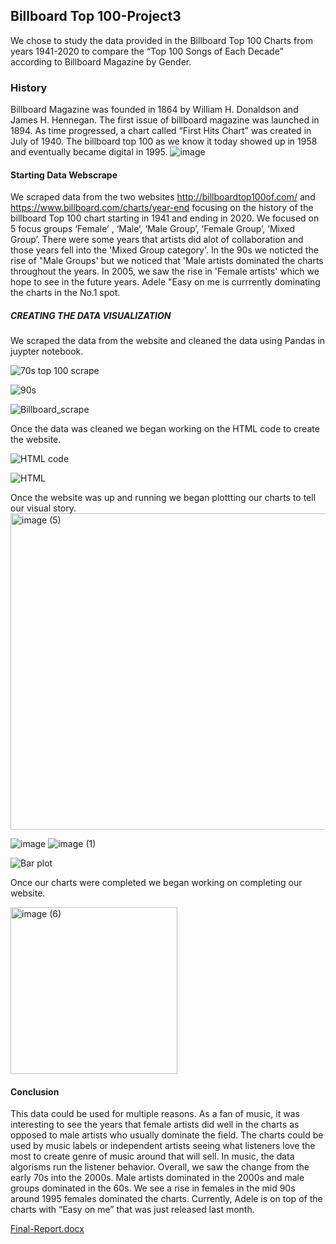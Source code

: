 ## Billboard Top 100-Project3
We chose to study the data provided in the Billboard Top 100 Charts from years 1941-2020 to compare the “Top 100 Songs of Each Decade” according to Billboard Magazine by Gender.

### History
Billboard Magazine was founded in 1864 by William H. Donaldson and James H. Hennegan. The first issue of billboard magazine was launched in 1894. As time progressed, a chart called “First Hits Chart”  was created in July of 1940. The billboard  top 100 as we know it today showed up in 1958 and eventually became digital in 1995. ![image](https://user-images.githubusercontent.com/90288887/149623774-4b8e2b92-3594-45b6-bb23-50afcb2e499b.png)



#### Starting Data Webscrape
We scraped data from the two websites http://billboardtop100of.com/ and https://www.billboard.com/charts/year-end focusing on the history of the billboard Top 100 chart starting in 1941 and ending in 2020. We focused on 5 focus groups ‘Female’ , ‘Male’, ‘Male Group’, ‘Female Group’, ‘Mixed Group’. There were some years that artists did alot of collaboration and those years fell into the 'Mixed Group category'. In the 90s we noticted the rise of "Male Groups' but we noticed that 'Male artists dominated the charts throughout the years. In 2005, we saw the rise in 'Female artists' which we hope to see in the future years. Adele "Easy on me is currrently dominating the charts in the No.1 spot.

##### CREATING THE DATA VISUALIZATION
We scraped the data from the website and cleaned the data using Pandas in juypter notebook.


![70s top 100 scrape](https://user-images.githubusercontent.com/90288887/149627553-98fb2738-bb5b-475b-a97e-15dd88ac2b88.jpg)



![90s](https://user-images.githubusercontent.com/90288887/149627561-edf827d1-8dd6-4ea0-a946-cef2b2d9d41b.jpg)






![Billboard_scrape](https://user-images.githubusercontent.com/90288887/149627624-c37446bc-828f-4643-b0f6-e11127a48149.jpg)




Once the data was cleaned we began working on the HTML code to create the website.

![HTML code](https://user-images.githubusercontent.com/90288887/149629288-88eebd7b-75e1-4e36-9cc2-3b84405407ed.jpg)



![HTML](https://user-images.githubusercontent.com/90288887/149629294-427f7fc8-cc14-44d6-bdcf-bac54521c05d.jpg)



Once the website was up and running we began plottting our charts to tell our visual story.
<img width="506" alt="image (5)" src="https://user-images.githubusercontent.com/90288887/149628590-08a62a48-caff-4377-baf4-192ffb329955.png">


![image](https://user-images.githubusercontent.com/90288887/149625243-1d58e32f-bf16-4752-b917-3f3d38118891.png)
![image (1)](https://user-images.githubusercontent.com/90288887/149625246-1296bf61-41a1-43be-b83e-b57c8c735463.png)


![Bar plot](https://user-images.githubusercontent.com/90288887/149627843-cbcf0e5d-4886-4317-8457-093c4d164fcc.jpg)


Once our charts were completed we began working on completing our website.





<img width="267" alt="image (6)" src="https://user-images.githubusercontent.com/90288887/149628628-9f0d5138-e843-4982-92a7-4f1b7ab6d803.png">







#### Conclusion
This data could be used for multiple reasons. As a fan of music, it was interesting to see the years that female artists did well in the charts as opposed to male artists who usually dominate the field. The charts could be used by music labels or independent artists seeing what listeners love the most to create genre of music around that will sell. In music, the data algorisms run the listener behavior. Overall, we saw the change from the early 70s into the 2000s. Male artists dominated in the 2000s and male groups dominated in the 60s. We see a rise in females in the mid 90s around 1995 females dominated the charts. Currently, Adele is on top of the charts with “Easy on me” that was just released last month. 

[Final-Report.docx](https://github.com/KElijahS/Minefield-Project3/files/7875132/Final-Report.docx)
